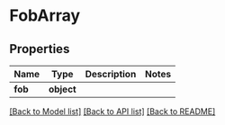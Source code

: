 # FobArray

## Properties
Name | Type | Description | Notes
------------ | ------------- | ------------- | -------------
**fob** | **object** |  | 

[[Back to Model list]](../README.md#documentation-for-models) [[Back to API list]](../README.md#documentation-for-api-endpoints) [[Back to README]](../README.md)

